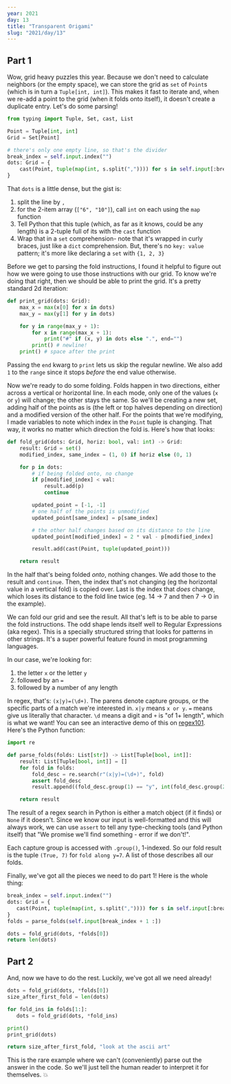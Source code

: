 ```yaml
---
year: 2021
day: 13
title: "Transparent Origami"
slug: "2021/day/13"
---
```


## Part 1

Wow, grid heavy puzzles this year. Because we don't need to calculate neighbors (or the empty space), we can store the grid as `set` of `Point`s (which is in turn a `Tuple[int, int]`). This makes it fast to iterate and, when we re-add a point to the grid (when it folds onto itself), it doesn't create a duplicate entry. Let's do some parsing!

```py
from typing import Tuple, Set, cast, List

Point = Tuple[int, int]
Grid = Set[Point]

# there's only one empty line, so that's the divider
break_index = self.input.index("")
dots: Grid = {
    cast(Point, tuple(map(int, s.split(",")))) for s in self.input[:break_index]
}
```

That `dots` is a little dense, but the gist is:

1. split the line by `,`
2. for the 2-item array (`["6", "10"]`), call `int` on each using the `map` function
3. Tell Python that this tuple (which, as far as it knows, could be any length) is a 2-tuple full of its with the `cast` function
4. Wrap that in a `set` comprehension- note that it's wrapped in curly braces, just like a `dict` comprehension. But, there's no `key: value` pattern; it's more like declaring a `set` with `{1, 2, 3}`

Before we get to parsing the fold instructions, I found it helpful to figure out how we were going to use those instructions with our grid. To know we're doing that right, then we should be able to print the grid. It's a pretty standard 2d iteration:

```py
def print_grid(dots: Grid):
    max_x = max(x[0] for x in dots)
    max_y = max(y[1] for y in dots)

    for y in range(max_y + 1):
        for x in range(max_x + 1):
            print("#" if (x, y) in dots else ".", end="")
        print() # newline!
    print() # space after the print
```

Passing the `end` kwarg to `print` lets us skip the regular newline. We also add `1` to the `range` since it stops _before_ the end value otherwise.

Now we're ready to do some folding. Folds happen in two directions, either across a vertical or horizontal line. In each mode, only one of the values (`x` or `y`) will change; the other stays the same. So we'll be creating a new set, adding half of the points as is (the left or top halves depending on direction) and a modified version of the other half. For the points that we're modifying, I made variables to note which index in the `Point` tuple is changing. That way, it works no matter which direction the fold is. Here's how that looks:

```py
def fold_grid(dots: Grid, horiz: bool, val: int) -> Grid:
    result: Grid = set()
    modified_index, same_index = (1, 0) if horiz else (0, 1)

    for p in dots:
        # if being folded onto, no change
        if p[modified_index] < val:
            result.add(p)
            continue

        updated_point = [-1, -1]
        # one half of the points is unmodified
        updated_point[same_index] = p[same_index]

        # the other half changes based on its distance to the line
        updated_point[modified_index] = 2 * val - p[modified_index]

        result.add(cast(Point, tuple(updated_point)))

    return result
```

In the half that's being folded _onto_, nothing changes. We add those to the result and `continue`. Then, the index that's not changing (eg the horizontal value in a vertical fold) is copied over. Last is the index that _does_ change, which loses its distance to the fold line twice (eg. 14 -> 7 and then 7 -> 0 in the example).

We can fold our grid and see the result. All that's left is to be able to parse the fold instructions. The odd shape lends itself well to Regular Expressions (aka regex). This is a specially structured string that looks for patterns in other strings. It's a super powerful feature found in most programming languages.

In our case, we're looking for:

1. the letter `x` or the letter `y`
2. followed by an `=`
3. followed by a number of any length

In regex, that's: `(x|y)=(\d+)`. The parens denote capture groups, or the specific parts of a match we're interested in. `x|y` means `x or y`. `=` means give us literally that character. `\d` means a digit and `+` is "of 1+ length", which is what we want! You can see an interactive demo of this on [regex101](https://regex101.com/r/7vriRA/1). Here's the Python function:

```py
import re

def parse_folds(folds: List[str]) -> List[Tuple[bool, int]]:
    result: List[Tuple[bool, int]] = []
    for fold in folds:
        fold_desc = re.search(r"(x|y)=(\d+)", fold)
        assert fold_desc
        result.append((fold_desc.group(1) == "y", int(fold_desc.group(2))))

    return result
```

The result of a regex search in Python is either a match object (if it finds) or `None` if it doesn't. Since we know our input is well-formatted and this will always work, we can use `assert` to tell any type-checking tools (and Python itself) that "We promise we'll find something - error if we don't!".

Each capture group is accessed with `.group()`, 1-indexed. So our fold result is the tuple `(True, 7)` for `fold along y=7`. A list of those describes all our folds.

Finally, we've got all the pieces we need to do part 1! Here is the whole thing:

```py
break_index = self.input.index("")
dots: Grid = {
   cast(Point, tuple(map(int, s.split(",")))) for s in self.input[:break_index]
}
folds = parse_folds(self.input[break_index + 1 :])

dots = fold_grid(dots, *folds[0])
return len(dots)
```

## Part 2

And, now we have to do the rest. Luckily, we've got all we need already!

```py
dots = fold_grid(dots, *folds[0])
size_after_first_fold = len(dots)

for fold_ins in folds[1:]:
   dots = fold_grid(dots, *fold_ins)

print()
print_grid(dots)

return size_after_first_fold, "look at the ascii art"
```

This is the rare example where we can't (conveniently) parse out the answer in the code. So we'll just tell the human reader to interpret it for themselves. :boom:
